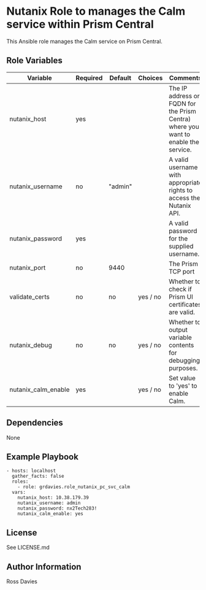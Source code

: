 # Nutanix Role to manages the Calm service within Prism Central

This Ansible role manages the Calm service on Prism Central.


## Role Variables

| Variable                                          | Required | Default | Choices                   | Comments                                                                                               |
|---------------------------------------------------|----------|---------|---------------------------|--------------------------------------------------------------------------------------------------------|
| nutanix_host                                      | yes      |         |                           | The IP address or FQDN for the Prism Centra) where you want to enable the service.                     |
| nutanix_username                                  | no       | "admin" |                           | A valid username with appropriate rights to access the Nutanix API.                                    |
| nutanix_password                                  | yes      |         |                           | A valid password for the supplied username.                                                            |
| nutanix_port                                      | no       | 9440    |                           | The Prism TCP port                                                                                     |
| validate_certs                                    | no       | no      | yes / no                  | Whether to check if Prism UI certificates are valid.                                                   |
| nutanix_debug                                     | no       | no      | yes / no                  | Whether to output variable contents for debugging purposes.                                            |
| nutanix_calm_enable                               | yes      |         | yes / no                  | Set value to 'yes' to enable Calm.                                                                     |


## Dependencies

None


## Example Playbook

```
- hosts: localhost
  gather_facts: false
  roles:
    - role: grdavies.role_nutanix_pc_svc_calm
  vars:
    nutanix_host: 10.38.179.39
    nutanix_username: admin
    nutanix_password: nx2Tech283!
    nutanix_calm_enable: yes
```

## License

See LICENSE.md

## Author Information

Ross Davies
